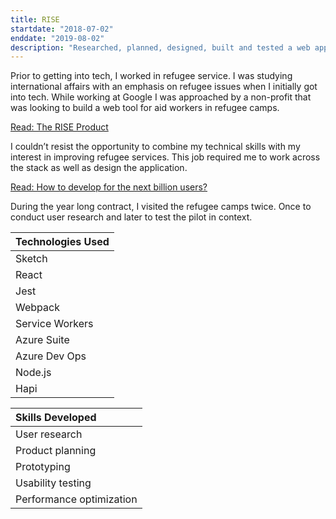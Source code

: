 ```yaml
---
title: RISE
startdate: "2018-07-02"
enddate: "2019-08-02"
description: "Researched, planned, designed, built and tested a web app for aid workers in a refugee camp"
---
```


Prior to getting into tech, I worked in refugee service. I was studying international affairs with an emphasis on refugee issues when I initially got into tech. While working at Google I was approached by a non-profit that was looking to build a web tool for aid workers in refugee camps. 

[Read: The RISE Product](https://www.rise-int.org/product)

I couldn’t resist the opportunity to combine my technical skills with my interest in improving refugee services. This job required me to work across the stack as well as design the application. 

[Read: How to develop for the next billion users?](https://iseeq.co/blog/how-to-develop-for-the-next-billion-users/)

During the year long contract, I visited the refugee camps twice. Once to conduct user research and later to test the pilot in context.    


| Technologies Used | 
| :----------       | 
| Sketch            | 
| React             | 
| Jest              | 
| Webpack           | 
| Service Workers   | 
| Azure Suite       | 
| Azure Dev Ops     | 
| Node.js           | 
| Hapi              | 



| Skills Developed |
| :----- |
| User research |
| Product planning |
| Prototyping |
| Usability testing |
| Performance optimization |

